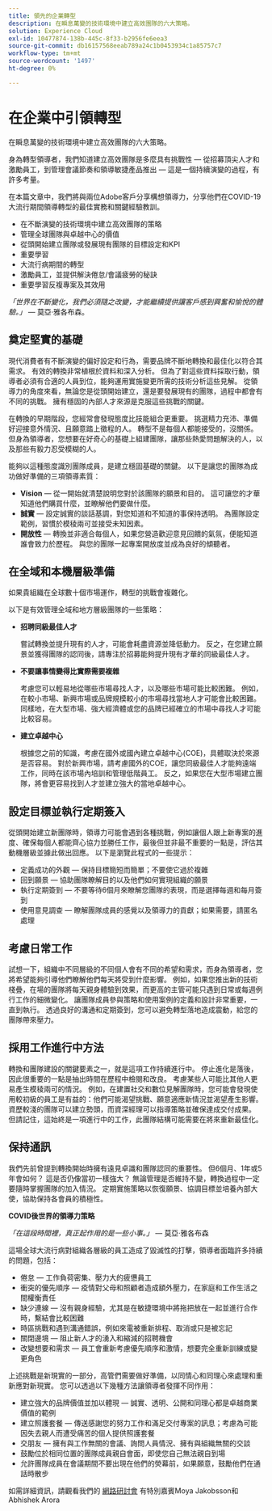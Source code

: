 ```yaml
---
title: 領先的企業轉型
description: 在瞬息萬變的技術環境中建立高效團隊的六大策略。
solution: Experience Cloud
exl-id: 10477874-138b-445c-8f33-b2956fe6eea3
source-git-commit: db16157568eeab789a24c1b0453934c1a85757c7
workflow-type: tm+mt
source-wordcount: '1497'
ht-degree: 0%

---
```


# 在企業中引領轉型

在瞬息萬變的技術環境中建立高效團隊的六大策略。

身為轉型領導者，我們知道建立高效團隊是多麼具有挑戰性 — 從招募頂尖人才和激勵員工，到管理會議節奏和領導敏捷產品推出 — 這是一個持續演變的過程，有許多考量。

在本篇文章中，我們將與兩位Adobe客戶分享構想領導力，分享他們在COVID-19大流行期間領導轉型的最佳實務和關鍵經驗教訓。

* 在不斷演變的技術環境中建立高效團隊的策略
* 管理全球團隊與卓越中心的價值
* 從頭開始建立團隊或發展現有團隊的目標設定和KPI
* 重要學習
* 大流行病期間的轉型
* 激勵員工，並提供解決倦怠/會議疲勞的秘訣
* 重要學習反複專案及其效用

_「世界在不斷變化，我們必須隨之改變，才能繼續提供讓客戶感到興奮和愉悅的體驗。」_  — 莫亞·雅各布森。

## 奠定堅實的基礎

現代消費者有不斷演變的偏好設定和行為，需要品牌不斷地轉換和最佳化以符合其需求。 有效的轉換非常植根於資料和深入分析。 但為了對這些資料採取行動，領導者必須有合適的人員到位，能夠運用實施變更所需的技術分析這些見解。 從領導力的角度來看，無論您是從頭開始建立，還是要發展現有的團隊，過程中都會有不同的挑戰。 擁有穩固的內部人才來源是克服這些挑戰的關鍵。

在轉換的早期階段，您經常會發現態度比技能組合更重要。 挑選精力充沛、準備好迎接意外情況、且願意踏上徵程的人。 轉型不是每個人都能接受的，沒關係。 但身為領導者，您想要在好奇心的基礎上組建團隊，讓那些熱愛問題解決的人，以及那些有毅力忍受模糊的人。

能夠以這種態度識別團隊成員，是建立穩固基礎的關鍵。 以下是讓您的團隊為成功做好準備的三項領導素質：

* **Vision**  — 從一開始就清楚說明您對於該團隊的願景和目的。 這可讓您的才華知道他們購買什麼，並瞭解他們要做什麼。
* **誠實**  — 設定誠實的談話基調，對您知道和不知道的事保持透明。 為團隊設定範例，習慣於模稜兩可並接受未知因素。
* **開放性**  — 轉換並非適合每個人，如果您營造歡迎意見回饋的氣氛，便能知道誰會致力於歷程。 與您的團隊一起專案開放度並成為良好的傾聽者。

## 在全域和本機層級準備

如果貴組織在全球數十個市場運作，轉型的挑戰會複雜化。

以下是有效管理全域和地方層級團隊的一些策略：

* **招聘同級最佳人才**

  嘗試轉換並提升現有的人才，可能會耗盡資源並降低動力。 反之，在您建立願景並獲得團隊的認同後，請專注於招募能夠提升現有才華的同級最佳人才。

* **不要讓事情變得比實際需要複雜**

  考慮您可以輕易地從哪些市場尋找人才，以及哪些市場可能比較困難。 例如，在較小市場、新興市場或品牌規模較小的市場尋找當地人才可能會比較困難。 同樣地，在大型市場、強大經濟體或您的品牌已經確立的市場中尋找人才可能比較容易。

* **建立卓越中心**

  根據您之前的知識，考慮在國外或國內建立卓越中心(COE)，具體取決於來源是否容易。 對於新興市場，請考慮國外的COE，讓您同級最佳人才能夠遠端工作，同時在該市場內培訓和管理低階員工。 反之，如果您在大型市場建立團隊，將會更容易找到人才並建立強大的當地卓越中心。

## 設定目標並執行定期簽入

從頭開始建立新團隊時，領導力可能會遇到各種挑戰，例如讓個人跟上新專案的進度、確保每個人都能齊心協力並勝任工作，最後但並非最不重要的一點是，評估其動機層級並據此做出回應。 以下是瀏覽此程式的一些提示：

* 定義成功的外觀 — 保持目標簡短而簡單；不要使它過於複雜
* 回到願景 — 協助團隊瞭解目的以及他們如何實現組織的願景
* 執行定期簽到 — 不要等待6個月來瞭解您團隊的表現，而是選擇每週和每月簽到
* 使用意見調查 — 瞭解團隊成員的感覺以及領導力的貢獻；如果需要，請匿名處理

## 考慮日常工作

試想一下，組織中不同層級的不同個人會有不同的希望和需求，而身為領導者，您將希望能夠引導他們瞭解他們每天將受到什麼影響。 例如，如果您推出新的技術棧疊，在場的團隊將每天親身體驗到效果，而更高的主管可能只遇到日常或每週例行工作的細微變化。 讓團隊成員參與策略和使用案例的定義和設計非常重要，一直到執行。 透過良好的溝通和定期簽到，您可以避免轉型落地造成震動，給您的團隊帶來壓力。

## 採用工作進行中方法

轉換和團隊建設的關鍵要素之一，就是這項工作持續進行中。 停止進化是落後，因此很重要的一點是抽出時間在歷程中檢閱和改良。 考慮某些人可能比其他人更易產生模稜兩可的情況。 例如，在建置社交和數位見解團隊時，您可能會發現使用較初級的員工是有益的：他們可能渴望挑戰、願意適應新情況並渴望產生影響。 資歷較淺的團隊可以建立勢頭，而資深經理可以指導策略並確保達成交付成果。 但請記住，這始終是一項進行中的工作，此團隊結構可能需要在將來重新最佳化。

## 保持通訊

我們先前曾提到轉換開始時擁有遠見卓識和團隊認同的重要性。 但6個月、1年或5年會如何？ 這是否仍像當初一樣強大？ 無論管理是否維持不變，轉換過程中一定要隨時掌握團隊的加入情況。 定期實施策略以恢復願景、協調目標並培養內部大使，協助保持各會員的積極性。

**COVID後世界的領導力策略**

_「在這段時間裡，真正起作用的是一些小事。」_  — 莫亞·雅各布森

這場全球大流行病對組織各層級的員工造成了毀滅性的打擊，領導者面臨許多持續的問題，包括：

* 倦怠 — 工作負荷密集、壓力大的疲憊員工
* 衝突的優先順序 — 疫情對父母和照顧者造成額外壓力，在家庭和工作生活之間權衡責任
* 缺少連線 — 沒有親身經驗，尤其是在敏捷環境中將拖把放在一起並進行合作時，繫結會比較困難
* 時區挑戰和遇到溝通錯誤，例如來電被重新排程、取消或只是被忘記
* 關閉邊境 — 阻止新人才的湧入和縮減的招聘機會
* 改變想要和需求 — 員工會重新考慮優先順序和激情，想要完全重新訓練或變更角色

上述挑戰是新現實的一部分，高管們需要做好準備，以同情心和同理心來處理和重新應對新現實。 您可以透過以下幾種方法讓領導者發揮不同作用：

* 建立強大的品牌價值並加以體現 — 誠實、透明、公開和同理心都是卓越商業價值的範例
* 建立照護套餐 — 傳送感謝您的努力工作和滿足交付專案的訊息；考慮為可能因失去親人而遭受痛苦的個人提供照護套餐
* 交朋友 — 擁有與工作無關的會議、詢問人員情況、擁有與組織無關的交談
* 鼓勵位於相同位置的團隊成員親自會面，即使您自己無法親自到場
* 允許團隊成員在會議期間不要出現在他們的熒幕前，如果願意，鼓勵他們在通話時散步

如需詳細資訊，請觀看我們的 [網路研討會](https://primetime.bluejeans.com/a2m/events/playback/f4e3cd89-94e1-42f0-b4bc-4dcd1cf1571b) 有特別嘉賓Moya Jakobsson和Abhishek Arora
